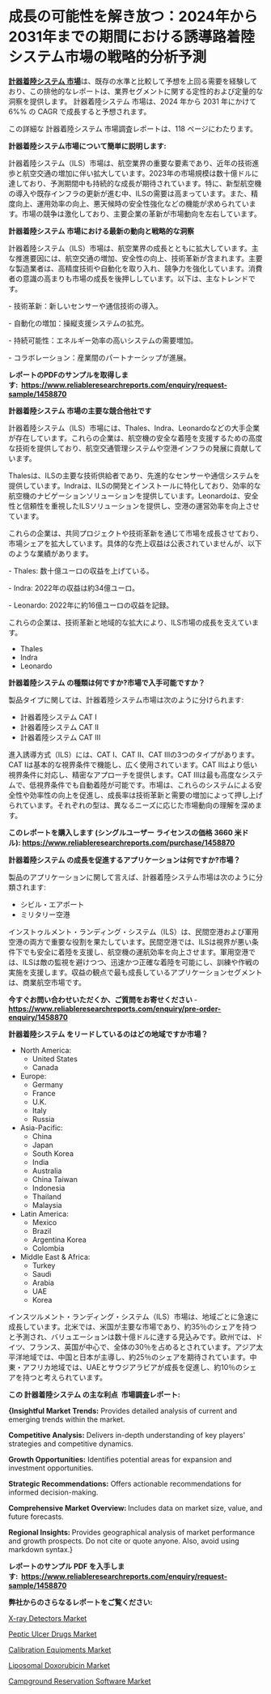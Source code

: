 <p><h1>成長の可能性を解き放つ：2024年から2031年までの期間における誘導路着陸システム市場の戦略的分析予測</h1></p><p data-sourcepos="1:1-1:157"><strong><a href="https://www.reliableresearchreports.com/global-instrument-landing-system-market-r1458870?utm_campaign=110&utm_medium=36&utm_source=Github&utm_content=ia&utm_term=22112024&utm_id=instrument-landing-system">計器着陸システム 市場</a></strong>は、既存の水準と比較して予想を上回る需要を経験しており、この排他的なレポートは、業界セグメントに関する定性的および定量的な洞察を提供します。 計器着陸システム 市場は、2024 年から 2031 年にかけて 6%% の CAGR で成長すると予想されます。</p>
<p data-sourcepos="3:1-3:50">この詳細な 計器着陸システム 市場調査レポートは、118 ページにわたります。</p>
<p><strong>計器着陸システム市場について簡単に説明します:</strong></p>
<p><p>計器着陸システム（ILS）市場は、航空業界の重要な要素であり、近年の技術進歩と航空交通の増加に伴い拡大しています。2023年の市場規模は数十億ドルに達しており、予測期間中も持続的な成長が期待されています。特に、新型航空機の導入や既存インフラの更新が進む中、ILSの需要は高まっています。また、精度向上、運用効率の向上、悪天候時の安全性強化などの機能が求められています。市場の競争は激化しており、主要企業の革新が市場動向を左右しています。</p></p>
<p><strong>計器着陸システム 市場における最新の動向と戦略的な洞察</strong></p>
<p><p>計器着陸システム（ILS）市場は、航空業界の成長とともに拡大しています。主な推進要因には、航空交通の増加、安全性の向上、技術革新が含まれます。主要な製造業者は、高精度技術や自動化を取り入れ、競争力を強化しています。消費者の意識の高まりも市場の成長を後押ししています。以下は、主なトレンドです。</p><p>- 技術革新：新しいセンサーや通信技術の導入。</p><p>- 自動化の増加：操縦支援システムの拡充。</p><p>- 持続可能性：エネルギー効率の高いシステムの需要増加。</p><p>- コラボレーション：産業間のパートナーシップが進展。</p></p>
<p><strong>レポートのPDFのサンプルを取得します</strong><strong>:&nbsp;&nbsp;<a href="https://www.reliableresearchreports.com/enquiry/request-sample/1458870?utm_campaign=110&utm_medium=36&utm_source=Github&utm_content=ia&utm_term=22112024&utm_id=instrument-landing-system">https://www.reliableresearchreports.com/enquiry/request-sample/1458870</a></strong></p>
<p><strong>計器着陸システム 市場の主要な競合他社です</strong></p>
<p><p>計器着陸システム（ILS）市場には、Thales、Indra、Leonardoなどの大手企業が存在しています。これらの企業は、航空機の安全な着陸を支援するための高度な技術を提供しており、航空交通管理システムや空港インフラの発展に貢献しています。</p><p>Thalesは、ILSの主要な技術供給者であり、先進的なセンサーや通信システムを提供しています。Indraは、ILSの開発とインストールに特化しており、効率的な航空機のナビゲーションソリューションを提供しています。Leonardoは、安全性と信頼性を重視したILSソリューションを提供し、空港の運営効率を向上させています。</p><p>これらの企業は、共同プロジェクトや技術革新を通じて市場を成長させており、市場シェアを拡大しています。具体的な売上収益は公表されていませんが、以下のような業績があります。</p><p>- Thales: 数十億ユーロの収益を上げている。</p><p>- Indra: 2022年の収益は約34億ユーロ。</p><p>- Leonardo: 2022年に約16億ユーロの収益を記録。</p><p>これらの企業は、技術革新と地域的な拡大により、ILS市場の成長を支えています。</p></p>
<p><ul><li>Thales</li><li>Indra</li><li>Leonardo</li></ul></p>
<p><strong>計器着陸システム の種類は何ですか?市場で入手可能ですか？</strong></p>
<p>製品タイプに関しては、計器着陸システム市場は次のように分けられます:</p>
<p><ul><li>計器着陸システム CAT I</li><li>計器着陸システム CAT II</li><li>計器着陸システム CAT III</li></ul></p>
<p><p>進入誘導方式（ILS）には、CAT I、CAT II、CAT IIIの3つのタイプがあります。CAT Iは基本的な視界条件で機能し、広く使用されています。CAT IIはより低い視界条件に対応し、精密なアプローチを提供します。CAT IIIは最も高度なシステムで、低視界条件でも自動着陸が可能です。市場は、これらのシステムによる安全性や効率性の向上を促進し、成長率は技術革新と需要の増加によって押し上げられています。それぞれの型は、異なるニーズに応じた市場動向の理解を深めます。</p></p>
<p><strong>このレポートを購入します (シングルユーザー ライセンスの価格 3660 米ドル):&nbsp;<a href="https://www.reliableresearchreports.com/purchase/1458870?utm_campaign=110&utm_medium=36&utm_source=Github&utm_content=ia&utm_term=22112024&utm_id=instrument-landing-system">https://www.reliableresearchreports.com/purchase/1458870</a></strong></p>
<p><strong>計器着陸システム の成長を促進するアプリケーションは何ですか?市場？</strong></p>
<p>製品のアプリケーションに関して言えば、計器着陸システム市場は次のように分類されます:</p>
<p><ul><li>シビル・エアポート</li><li>ミリタリー空港</li></ul></p>
<p><p>インストゥルメント・ランディング・システム（ILS）は、民間空港および軍用空港の両方で重要な役割を果たしています。民間空港では、ILSは視界が悪い条件下でも安全に着陸を支援し、航空機の運航効率を向上させます。軍用空港では、ILSは敵の監視を避けつつ、迅速かつ正確な着陸を可能にし、訓練や作戦の実施を支援します。収益の観点で最も成長しているアプリケーションセグメントは、商業航空市場です。</p></p>
<p><strong>今すぐお問い合わせいただくか、ご質問をお寄せください</strong><strong>&nbsp;</strong>-<strong><a href="https://www.reliableresearchreports.com/enquiry/pre-order-enquiry/1458870?utm_campaign=110&utm_medium=36&utm_source=Github&utm_content=ia&utm_term=22112024&utm_id=instrument-landing-system">https://www.reliableresearchreports.com/enquiry/pre-order-enquiry/1458870</a></strong></p>
<p><strong>計器着陸システム をリードしているのはどの地域ですか市場？</strong></p>
<p><ul>
    <li>
        North America:
        <ul>
            <li>United States</li>
            <li>Canada</li>
        </ul>
    </li>
    <li>
        Europe:
        <ul>
            <li>Germany</li>
            <li>France</li>
            <li>U.K.</li>
            <li>Italy</li>
            <li>Russia</li>
        </ul>
    </li>
    <li>
        Asia-Pacific:
        <ul>
            <li>China</li>
            <li>Japan</li>
            <li>South Korea</li>
            <li>India</li>
            <li>Australia</li>
            <li>China Taiwan</li>
            <li>Indonesia</li>
            <li>Thailand</li>
            <li>Malaysia</li>
        </ul>
    </li>
    <li>
        Latin America:
        <ul>
            <li>Mexico</li>
            <li>Brazil</li>
            <li>Argentina Korea</li>
            <li>Colombia</li>
        </ul>
    </li>
    <li>
        Middle East & Africa:
        <ul>
            <li>Turkey</li>
            <li>Saudi</li>
            <li>Arabia</li>
            <li>UAE</li>
            <li>Korea</li>
        </ul>
    </li>
    </ul></p>
<p><p>インスツルメント・ランディング・システム（ILS）市場は、地域ごとに急速に成長しています。北米では、米国が主要な市場であり、約35％のシェアを持つと予測され、バリュエーションは数十億ドルに達する見込みです。欧州では、ドイツ、フランス、英国が中心で、全体の30％を占めるとされています。アジア太平洋地域では、中国と日本が主導し、約25％のシェアを期待されています。中東・アフリカ地域では、UAEとサウジアラビアが成長を促進し、約10％のシェアを持つと考えられています。</p></p>
<p><strong>この 計器着陸システム の主な利点&nbsp; 市場調査レポート:</strong></p>
<p><strong>{Insightful Market Trends:</strong> Provides detailed analysis of current and emerging trends within the market.</p>
<p><strong>Competitive Analysis:</strong> Delivers in-depth understanding of key players' strategies and competitive dynamics.</p>
<p><strong>Growth Opportunities:</strong> Identifies potential areas for expansion and investment opportunities.</p>
<p><strong>Strategic Recommendations:</strong> Offers actionable recommendations for informed decision-making.</p>
<p><strong>Comprehensive Market Overview: </strong>Includes data on market size, value, and future forecasts.</p>
<p><strong>Regional Insights: </strong>Provides geographical analysis of market performance and growth prospects. Do not cite or quote anyone. Also, avoid using markdown syntax.}</p>
<p><strong>レポートのサンプル PDF を入手します:&nbsp;</strong><strong>&nbsp;<a href="https://www.reliableresearchreports.com/enquiry/request-sample/1458870?utm_campaign=110&utm_medium=36&utm_source=Github&utm_content=ia&utm_term=22112024&utm_id=instrument-landing-system">https://www.reliableresearchreports.com/enquiry/request-sample/1458870</a></strong></p>
<p></p>
<p><strong>弊社からのさらなるレポートをご覧ください:</strong></p>
<p><p><a href="https://github.com/prosalinda88/Market-Research-Report-List-6/blob/main/x-ray-detectors-market.md?utm_campaign=110&utm_medium=36&utm_source=Github&utm_content=ia&utm_term=22112024&utm_id=instrument-landing-system">X-ray Detectors Market</a></p><p><a href="https://issuu.com/reportprime-2/docs/peptic-ulcer-drugs-market-size-2030_10063877aa277b?utm_campaign=110&utm_medium=36&utm_source=Github&utm_content=ia&utm_term=22112024&utm_id=instrument-landing-system">Peptic Ulcer Drugs Market</a></p><p><a href="https://github.com/globismark/Market-Research-Report-List-5/blob/main/calibration-equipments-market.md?utm_campaign=110&utm_medium=36&utm_source=Github&utm_content=ia&utm_term=22112024&utm_id=instrument-landing-system">Calibration Equipments Market</a></p><p><a href="https://issuu.com/reportprime-2/docs/liposomal-doxorubicin-market-size-2_fe2fd34b455e95?utm_campaign=110&utm_medium=36&utm_source=Github&utm_content=ia&utm_term=22112024&utm_id=instrument-landing-system">Liposomal Doxorubicin Market</a></p><p><a href="https://www.linkedin.com/pulse/campground-reservation-software-market-analysis-future-wtatf?utm_campaign=110&utm_medium=36&utm_source=Github&utm_content=ia&utm_term=22112024&utm_id=instrument-landing-system">Campground Reservation Software Market</a></p></p>